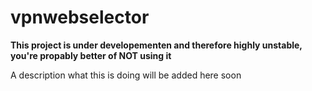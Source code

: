 # vpnwebselector

**This project is under developementen and therefore highly unstable, you're
propably better of NOT using it**

A description what this is doing will be added here soon
